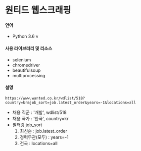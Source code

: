 # 원티드 웹스크래핑

#### 언어 
* Python 3.6 v

  

#### 사용 라이브러리 및 리소스
* selenium
* chromedriver
* beautifulsoup
* multiprocessing



#### 설명

`https://www.wanted.co.kr/wdlist/518?country=kr&job_sort=job.latest_order&years=-1&locations=all`

* 채용 직군 : '개발', wdlist/518
* 채용 국가 : '한국', country=kr
* 필터링 job_sort
    1) 최신순 : job.latest_order
    2) 경력무관(모두) : years=-1
    3) 전국 : locations=all